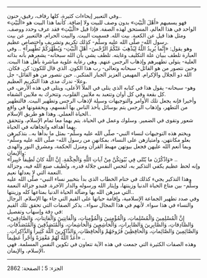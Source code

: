 ------------------------------------------------------------------------

وفي التعبير إيحاءات كثيرة، كلها رفاف، رفيق، حنون..  
فهو يسميهم «أَهْلَ الْبَيْتِ» بدون وصف للبيت ولا إضافة. كأنما هذا البيت هو
«الْبَيْتِ» الواحد في هذا العالم، المستحق لهذه الصفة. فإذا قيل «الْبَيْتِ» فقد
عرف وحدد ووصف. ومثل هذا قيل عن الكعبة. بيت الله. فسميت البيت. والبيت
الحرام. فالتعبير عن بيت رسول الله- صلّى الله عليه وسلّم- كذلك تكريم وتشريف
واختصاص عظيم.  
وهو يقول: «إِنَّما يُرِيدُ اللَّهُ لِيُذْهِبَ عَنْكُمُ الرِّجْسَ- أَهْلَ الْبَيْتِ- وَيُطَهِّرَكُمْ تَطْهِيراً»
.. وفي العبارة تلطف ببيان علة التكليف وغايته. تلطف يشي بأن الله سبحانه-
يشعرهم بأنه بذاته العلية- يتولى تطهيرهم وإذهاب الرجس عنهم. وهي رعاية
علوية مباشرة بأهل هذا البيت. وحين نتصور من هو القائل- سبحانه وتعالى- رب
هذا الكون. الذي قال للكون: كن. فكان. الله ذو الجلال والإكرام. المهيمن
العزيز الجبار المتكبر.. حين نتصور من هو القائل- جل وعلا- ندرك مدى هذا
التكريم العظيم.  
وهو- سبحانه- يقول هذا في كتابه الذي يتلى في الملأ الأعلى، ويتلى في هذه
الأرض، في كل بقعة وفي كل أوان وتتعبد به ملايين القلوب، وتتحرك به ملايين
الشفاه.  
وأخيرا فإنه يجعل تلك الأوامر والتوجيهات وسيلة لإذهاب الرجس وتطهير البيت.
فالتطهير من التطهر، وإذهاب الرجس يتم بوسائل يأخذ الناس بها أنفسهم،
ويحققونها في واقع الحياة العملي. وهذا هو طريق الإسلام..  
شعور وتقوى في الضمير. وسلوك وعمل في الحياة. يتم بهما معا تمام الإسلام،
وتتحقق بهما أهدافه واتجاهاته في الحياة.  
ويختم هذه التوجيهات لنساء النبي- صلّى الله عليه وسلّم- بمثل ما بدأها به..
بتذكيرهن بعلو مكانتهن، وامتيازهن على النساء، بمكانهن من رسول الله- صلّى
الله عليه وسلّم- وبما أنعم الله عليهن فجعل بيوتهن مهبط القرآن ومنزل
الحكمة، ومشرق النور والهدى والإيمان:  
«وَاذْكُرْنَ ما يُتْلى فِي بُيُوتِكُنَّ مِنْ آياتِ اللَّهِ وَالْحِكْمَةِ. إِنَّ اللَّهَ كانَ لَطِيفاً خَبِيراً»
..  
وإنه لحظ عظيم يكفي التذكير به، لتحس النفس جلالة قدره، ولطيف صنع الله
فيه، وجزالة النعمة التي لا يعدلها نعيم.  
وهذا التذكير يجيء كذلك في ختام الخطاب الذي بدأ بتخيير نساء النبي- صلّى
الله عليه وسلّم- بين متاع الحياة الدنيا وزينتها، وإيثار الله ورسوله
والدار الآخرة. فتبدو جزالة النعمة التي ميزهن الله بها وضآلة الحياة
الدنيا بمتاعها كله وزينتها..  
وفي صدد تطهير الجماعة الإسلامية، وإقامة حياتها على القيم التي جاء بها
الإسلام. الرجال والنساء في هذا سواء. لأنهم في هذا المجال سواء.. يذكر
الصفات التي تحقق تلك القيم في دقة وإسهاب وتفصيل:  
«إِنَّ الْمُسْلِمِينَ وَالْمُسْلِماتِ، وَالْمُؤْمِنِينَ وَالْمُؤْمِناتِ، وَالْقانِتِينَ وَالْقانِتاتِ،
وَالصَّادِقِينَ وَالصَّادِقاتِ، وَالصَّابِرِينَ وَالصَّابِراتِ، وَالْخاشِعِينَ وَالْخاشِعاتِ،
وَالْمُتَصَدِّقِينَ وَالْمُتَصَدِّقاتِ، وَالصَّائِمِينَ وَالصَّائِماتِ، وَالْحافِظِينَ فُرُوجَهُمْ وَالْحافِظاتِ،
وَالذَّاكِرِينَ اللَّهَ كَثِيراً وَالذَّاكِراتِ.. أَعَدَّ اللَّهُ لَهُمْ مَغْفِرَةً وَأَجْراً عَظِيماً» ..  
وهذه الصفات الكثيرة التي جمعت في هذه الآية تتعاون في تكوين النفس
المسلمة. فهي الإسلام، والإيمان،

------------------------------------------------------------------------

الجزء: 5 ¦ الصفحة: 2862
